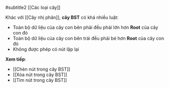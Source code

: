 #subtitle2 [[Các loại cây]]

Khác với [[Cây nhị phân]], **cây BST** có khá nhiều luật:
- Toàn bộ dữ liệu của cây con bên phải đều phải lớn hơn **Root** của cây con đó
- Toàn bộ dữ liệu của cây con bên trái đều phải bé hơn **Root** của cây con đó
- Không được phép có nút lặp lại

**Xem tiếp**:
- [[Chèn nút trong cây BST]]
- [[Xóa nút trong cây BST]]
- [[Tìm nút trong cây BST]]